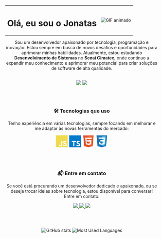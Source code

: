 <div align="center">

  <table align="center">
    <tr>
      <td><h1>Olá, eu sou o Jonatas</h1></td>
      <td><img src="https://media.giphy.com/media/jTNG3RF6EwbkpD4LZx/giphy.gif" width="120" alt="GIF animado" /></td>
    </tr>
  </table>

  <p>
    Sou um desenvolvedor apaixonado por tecnologia, programação e inovação. Estou sempre em busca de novos desafios e oportunidades para aprimorar minhas habilidades. Atualmente, estou estudando <strong>Desenvolvimento de Sistemas</strong> no <strong>Senai Cimatec</strong>, onde continuo a expandir meu conhecimento e aprimorar meu potencial para criar soluções de software de alta qualidade.
  </p>

  <br/>

  <img width="420" src="https://github-readme-stats.vercel.app/api?username=Jonatasgit23&show_icons=true&theme=merko&include_all_commits=true&count_private=true"/>
  <img width="420" src="https://github-readme-stats.vercel.app/api/top-langs/?username=Jonatasgit23&layout=compact&langs_count=10&theme=merko"/>

  <br/><br/>

  <h3>🛠️ Tecnologias que uso</h3>
  <p>
    Tenho experiência em várias tecnologias, sempre focando em melhorar e me adaptar às novas ferramentas do mercado:
  </p>
  <img height="40" width="40" src="https://raw.githubusercontent.com/devicons/devicon/master/icons/javascript/javascript-plain.svg" alt="JavaScript"/>
  <img height="40" width="40" src="https://raw.githubusercontent.com/devicons/devicon/master/icons/typescript/typescript-plain.svg" alt="TypeScript"/>
  <img height="40" width="40" src="https://raw.githubusercontent.com/devicons/devicon/master/icons/html5/html5-original.svg" alt="HTML5"/>
  <img height="40" width="40" src="https://raw.githubusercontent.com/devicons/devicon/master/icons/css3/css3-original.svg" alt="CSS3"/>

  <br/><br/>

  <h3>📬 Entre em contato</h3>
  <p>
    Se você está procurando um desenvolvedor dedicado e apaixonado, ou se deseja trocar ideias sobre tecnologia, estou disponível para conversar! Entre em contato:
  </p>
  <a href="https://instagram.com/jona.tas879" target="_blank">
    <img src="https://img.shields.io/badge/-Instagram-%23E4405F?style=for-the-badge&logo=instagram&logoColor=white">
  </a>
  <a href="mailto:jonatas12072000@gmail.com">
    <img src="https://img.shields.io/badge/-Gmail-%23333?style=for-the-badge&logo=gmail&logoColor=white">
  </a>
  <a href="https://www.linkedin.com/in/jonatas-de-jesus-muniz-4683972b2/" target="_blank">
    <img src="https://img.shields.io/badge/-LinkedIn-%230077B5?style=for-the-badge&logo=linkedin&logoColor=white">
  </a>

  <br/><br/>

  
 
  <img src="https://github-readme-stats-git-masterrstaa-rickstaa.vercel.app/api?username=Jonatasgit23&hide_title=true&show_icons=true&include_all_commits=false&count_private=true&line_height=25&hide=issues&bg_color=000&title_color=FF00F6&text_color=FFF&border_radius=3&border_color=36123c&icon_color=FF00F6&theme=jolly" alt="GitHub stats">
    <img src="https://github-readme-stats-git-masterrstaa-rickstaa.vercel.app/api/top-langs/?username=mari4souza&line_height=10&card_width=290&layout=compact&hide_title=false&count_private=true&langs_count=4&show_icons=true&title_color=FF00F6&hide=html,scss,less&bg_color=000&text_color=8B8B8B&border_radius=3&border_color=561760&count_private=true" alt="Most Used Languages">
</div>